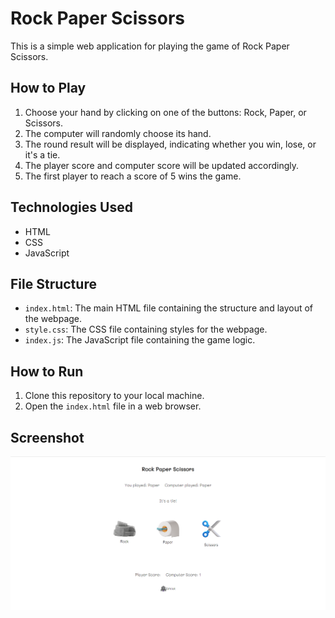 # Rock Paper Scissors

This is a simple web application for playing the game of Rock Paper Scissors.

## How to Play

1. Choose your hand by clicking on one of the buttons: Rock, Paper, or Scissors.
2. The computer will randomly choose its hand.
3. The round result will be displayed, indicating whether you win, lose, or it's a tie.
4. The player score and computer score will be updated accordingly.
5. The first player to reach a score of 5 wins the game.

## Technologies Used

- HTML
- CSS
- JavaScript

## File Structure

- `index.html`: The main HTML file containing the structure and layout of the webpage.
- `style.css`: The CSS file containing styles for the webpage.
- `index.js`: The JavaScript file containing the game logic.

## How to Run

1. Clone this repository to your local machine.
2. Open the `index.html` file in a web browser.

## Screenshot

![Screenshot](.\images\ss.png)

